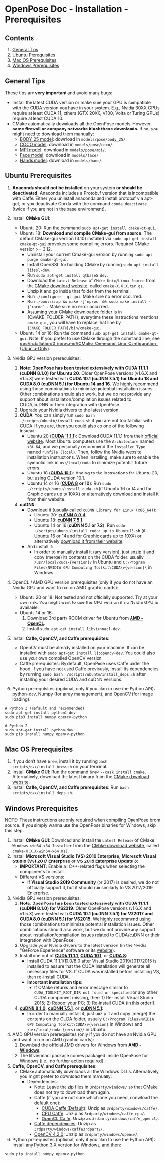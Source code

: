OpenPose Doc - Installation - Prerequisites
==========================

## Contents
1. [General Tips](#general-tips)
2. [Ubuntu Prerequisites](#ubuntu-prerequisites)
3. [Mac OS Prerequisites](#mac-os-prerequisites)
4. [Windows Prerequisites](#windows-prerequisites)



## General Tips
These tips are **very important** and avoid many bugs:
- Install the latest CUDA version or make sure your GPU is compatible with the CUDA version you have in your system. E.g., Nvidia 30XX GPUs require at least CUDA 11, others (GTX 20XX, V100, Volta or Turing GPUs) require at least CUDA 10.
- CMake automatically downloads all the OpenPose models. However, **some firewall or company networks block these downloads**. If so, you might need to download them manually:
    - [BODY_25 model](http://posefs1.perception.cs.cmu.edu/OpenPose/models/pose/body_25/pose_iter_584000.caffemodel): download in `models/pose/body_25/`.
    - [COCO model](http://posefs1.perception.cs.cmu.edu/OpenPose/models/pose/coco/pose_iter_440000.caffemodel): download in `models/pose/coco/`.
    - [MPI model](http://posefs1.perception.cs.cmu.edu/OpenPose/models/pose/mpi/pose_iter_160000.caffemodel): download in `models/pose/mpi/`.
    - [Face model](http://posefs1.perception.cs.cmu.edu/OpenPose/models/face/pose_iter_116000.caffemodel): download in `models/face/`.
    - [Hands model](http://posefs1.perception.cs.cmu.edu/OpenPose/models/hand/pose_iter_102000.caffemodel): download in `models/hand/`.



## Ubuntu Prerequisites
1. **Anaconda should not be installed** on your system **or should be deactivated**. Anaconda includes a Protobuf version that is incompatible with Caffe. Either you uninstall anaconda and install protobuf via apt-get, or you deactivate Conda with the command ```conda deactivate``` (twice if you are not in the base environment).

2. Install **CMake GUI**:
    - Ubuntu 20: Run the command `sudo apt-get install cmake-qt-gui`.
    - Ubuntu 18: **Download and compile CMake-gui from source**. The default CMake-gui version (3.10) installed via `sudo apt-get install cmake-qt-gui` provokes some compiling errors. Required CMake version >= 3.12.
        - Uninstall your current Cmake-gui version by running `sudo apt purge cmake-qt-gui`.
        - Install OpenSSL for building CMake by running `sudo apt install libssl-dev`.
        - Run `sudo apt-get install qtbase5-dev`.
        - Download the `Latest Release` of `CMake Unix/Linux Source` from the [CMake download website](https://cmake.org/download/), called `cmake-X.X.X.tar.gz`.
        - Unzip it and go inside that folder from the terminal.
        - Run `./configure --qt-gui`. Make sure no error occurred.
        - Run ``./bootstrap && make -j`nproc` && sudo make install -j`nproc` ``. Make sure no error occurred.
        - Assuming your CMake downloaded folder is in {CMAKE_FOLDER_PATH}, everytime these instructions mentions `cmake-gui`, you will have to replace that line by `{CMAKE_FOLDER_PATH}/bin/cmake-gui`.
    - Ubuntu 14 or 16: Run the command `sudo apt-get install cmake-qt-gui`. Note: If you prefer to use CMake through the command line, see [doc/installation/0_index.md#CMake-Command-Line-Configuration-(Ubuntu-Only)](0_index.md#cmake-command-line-configuration-ubuntu-only).
3. Nvidia GPU version prerequisites:
    1. **Note: OpenPose has been tested extensively with CUDA 11.1.1 (cuDNN 8.1.0) for Ubuntu 20**. Older OpenPose versions (v1.6.X and v1.5.X) were tested with **CUDA 10.1 (cuDNN 7.5.1) for Ubuntu 18 and CUDA 8.0 (cuDNN 5.1) for Ubuntu 14 and 16**. We highly recommend using those combinations to minimize potential installation issues. Other combinations should also work, but we do not provide any support about installation/compilation issues related to CUDA/cuDNN or their integration with OpenPose.
    2. Upgrade your Nvidia drivers to the latest version.
    3. **CUDA**: You can simply run `sudo bash ./scripts/ubuntu/install_cuda.sh` if you are not too familiar with CUDA. If you are, then you could also do one of the following instead:
        - Ubuntu 20 ([**CUDA 11.1.1**](https://developer.nvidia.com/cuda-11.1.1-download-archive)): Download CUDA 11.1.1 from their [official website](https://developer.nvidia.com/cuda-11.1.1-download-archive). Most Ubuntu computers use the `Architecture` named `x86_64`, and we personally recommend the `Installer Type` named `runfile (local)`. Then, follow the Nvidia website installation instructions. When installing, make sure to enable the symbolic link in `usr/local/cuda` to minimize potential future errors.
        - Ubuntu 18 ([**CUDA 10.1**](https://developer.nvidia.com/cuda-10.1-download-archive-base)): Analog to the instructions for Ubuntu 20, but using CUDA version 10.1.
        - Ubuntu 14 or 16 ([**CUDA 8**](https://developer.nvidia.com/cuda-80-ga2-download-archive) **or 10**): Run `sudo ./scripts/ubuntu/install_cuda.sh` (if Ubuntu 16 or 14 and for Graphic cards up to 10XX) or alternatively download and install it from their website.
    4. **cuDNN**:
        - Download it (usually called `cuDNN Library for Linux (x86_64)`):
            - Ubuntu 20: [**cuDNN 8.0.4**](https://developer.nvidia.com/cudnn).
            - Ubuntu 18: [**cuDNN 7.5.1**](https://developer.nvidia.com/rdp/cudnn-archive).
            - Ubuntu 14 or 16 (**cuDNN 5.1 or 7.2**): Run `sudo ./scripts/ubuntu/install_cudnn_up_to_Ubuntu16.sh` (if Ubuntu 16 or 14 and for Graphic cards up to 10XX) or alternatively [download it from their website](https://developer.nvidia.com/rdp/cudnn-archive).
        - And install it:
            - In order to manually install it (any version), just unzip it and copy (merge) its contents on the CUDA folder, usually `/usr/local/cuda-{version}/` in Ubuntu and `C:\Program Files\NVIDIA GPU Computing Toolkit\CUDA\v{version}\` in Windows.
5. OpenCL / AMD GPU version prerequisites (only if you do not have an Nvidia GPU and want to run on AMD graphic cards):
    - Ubuntu 20 or 18: Not tested and not officially supported. Try at your own risk. You might want to use the CPU version if no Nvidia GPU is available.
    - Ubuntu 14 or 16:
        1. Download 3rd party ROCM driver for Ubuntu from [**AMD - OpenCL**](https://rocm.github.io/ROCmInstall.html).
        2. Install `sudo apt-get install libviennacl-dev`.
6. Install **Caffe, OpenCV, and Caffe prerequisites**:
    - OpenCV must be already installed on your machine. It can be installed with `sudo apt-get install libopencv-dev`. You could also use your own compiled OpenCV version.
    - Caffe prerequisites: By default, OpenPose uses Caffe under the hood. If you have not used Caffe previously, install its dependencies by running `sudo bash ./scripts/ubuntu/install_deps.sh` after installing your desired CUDA and cuDNN versions.
7. Python prerequisites (optional, only if you plan to use the Python API): python-dev, Numpy (for array management), and OpenCV (for image loading).
```
# Python 3 (default and recommended)
sudo apt-get install python3-dev
sudo pip3 install numpy opencv-python

# Python 2
sudo apt-get install python-dev
sudo pip install numpy opencv-python
```



## Mac OS Prerequisites
1. If you don't have `brew`, install it by running `bash scripts/osx/install_brew.sh` on your terminal.
2. Install **CMake GUI**: Run the command `brew --cask install cmake`. Alternatively, download the latest binary from the [CMake download website](https://cmake.org/download/).
3. Install **Caffe, OpenCV, and Caffe prerequisites**: Run `bash scripts/osx/install_deps.sh`.



## Windows Prerequisites
NOTE: These instructions are only required when compiling OpenPose brom source. If you simply wanna use the OpenPose binaries for Windows, skip this step.

1. Install **CMake GUI**: Download and install the `Latest Release` of CMake `Windows win64-x64 Installer` from the [CMake download website](https://cmake.org/download/), called `cmake-X.X.X-win64-x64.msi`.
2. Install **Microsoft Visual Studio (VS) 2019 Enterprise**, **Microsoft Visual Studio (VS) 2017 Enterprise** or **VS 2015 Enterprise Update 3**:
    - **IMPORTANT**: Enable all C++-related flags when selecting the components to install.
    - Different VS versions:
        - If **Visual Studio 2019 Community** (or 2017) is desired, we do not officially support it, but it should run similarly to VS 2017/2019 Enterprise.
3. Nvidia GPU version prerequisites:
    1. **Note: OpenPose has been tested extensively with CUDA 11.1.1 (cuDNN 8.1.0) for VS2019**. Older OpenPose versions (v1.6.X and v1.5.X) were tested with **CUDA 10.1 (cuDNN 7.5.1) for VS2017 and CUDA 8.0 (cuDNN 5.1) for VS2015**. We highly recommend using those combinations to minimize potential installation issues. Other combinations should also work, but we do not provide any support about installation/compilation issues related to CUDA/cuDNN or their integration with OpenPose.
    2. Upgrade your Nvidia drivers to the latest version (in the Nvidia "GeForce Experience" software or its [website](https://www.nvidia.com/Download/index.aspx)).
    3. Install one out of [**CUDA 11.1.1**](https://developer.nvidia.com/cuda-11.1.1-download-archive), [**CUDA 10.1**](https://developer.nvidia.com/cuda-10.1-download-archive-base), or [**CUDA 8**](https://developer.nvidia.com/cuda-80-ga2-download-archive):
        - Install CUDA 11.1.1/10.0/8.0 after Visual Studio 2019/2017/2015 is installed to assure that the CUDA installation will generate all necessary files for VS. If CUDA was installed before installing VS, then re-install CUDA.
        - **Important installation tips**:
            - If CMake returns and error message similar to `CUDA_TOOLKIT_ROOT_DIR not found or specified` or any other CUDA component missing, then: 1) Re-install Visual Studio 2015; 2) Reboot your PC; 3) Re-install CUDA (in this order!).
    4. [**cuDNN 8.1.0**](https://developer.nvidia.com/cudnn), [**cuDNN 7.5.1**](https://developer.nvidia.com/rdp/cudnn-archive), or [**cuDNN 5.1**](https://developer.nvidia.com/rdp/cudnn-archive):
        - In order to manually install it, just unzip it and copy (merge) the contents on the CUDA folder, usually `C:\Program Files\NVIDIA GPU Computing Toolkit\CUDA\v{version}` in Windows and `/usr/local/cuda-{version}/` in Ubuntu.
4. AMD GPU version prerequisites (only if you do not have an Nvidia GPU and want to run on AMD graphic cards):
    1. Download the official AMD drivers for Windows from [**AMD - Windows**](https://support.amd.com/en-us/download).
    2. The libviennacl package comes packaged inside OpenPose for Windows (i.e., no further action required).
5. **Caffe, OpenCV, and Caffe prerequisites**:
    - CMake automatically downloads all the Windows DLLs. Alternatively, you might prefer to download them manually:
        - Dependencies:
            - Note: Leave the zip files in `3rdparty/windows/` so that CMake does not try to download them again.
            - Caffe (if you are not sure which one you need, donwload the default one):
                - [CUDA Caffe (Default)](http://posefs1.perception.cs.cmu.edu/OpenPose/3rdparty/windows/caffe_16_2020_11_14.zip): Unzip as `3rdparty/windows/caffe/`.
                - [CPU Caffe](http://posefs1.perception.cs.cmu.edu/OpenPose/3rdparty/windows/caffe_cpu_2018_05_27.zip): Unzip as `3rdparty/windows/caffe_cpu/`.
                - [OpenCL Caffe](http://posefs1.perception.cs.cmu.edu/OpenPose/3rdparty/windows/caffe_opencl_2018_02_13.zip): Unzip as `3rdparty/windows/caffe_opencl/`.
            - [Caffe dependencies](http://posefs1.perception.cs.cmu.edu/OpenPose/3rdparty/windows/caffe3rdparty_16_2020_11_14.zip): Unzip as `3rdparty/windows/caffe3rdparty/`.
            - [OpenCV 4.2.0](http://posefs1.perception.cs.cmu.edu/OpenPose/3rdparty/windows/opencv_450_v15_2020_11_18.zip): Unzip as `3rdparty/windows/opencv/`.
7. Python prerequisites (optional, only if you plan to use the Python API): Install any [Python 3.X](https://www.python.org/downloads/windows/) version for Windows, and then:
```
sudo pip install numpy opencv-python
```
